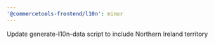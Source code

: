 ```yaml
---
'@commercetools-frontend/l10n': minor
---
```


Update generate-l10n-data script to include Northern Ireland territory

